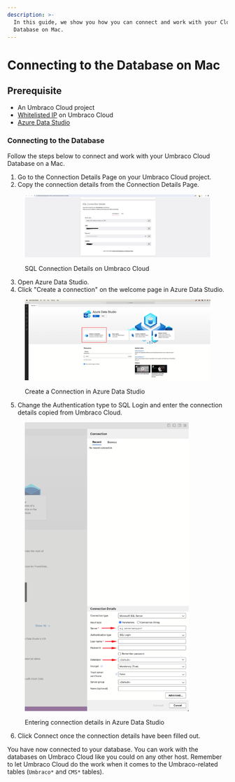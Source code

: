 ```yaml
---
description: >-
  In this guide, we show you how you can connect and work with your Cloud
  Database on Mac.
---
```


# Connecting to the Database on Mac

## Prerequisite

* An Umbraco Cloud project
* [Whitelisted IP](https://docs.umbraco.com/umbraco-cloud/databases/cloud-database#opening-the-firewall) on Umbraco Cloud
* [Azure Data Studio ](https://azure.microsoft.com/en-us/products/data-studio)

### Connecting to the Database

Follow the steps below to connect and work with your Umbraco Cloud Database on a Mac.

1. Go to the Connection Details Page on your Umbraco Cloud project.
2. Copy the connection details from the Connection Details Page.

<figure><img src="../../.gitbook/assets/image (2) (1) (1).png" alt=""><figcaption><p>SQL Connection Details on Umbraco Cloud</p></figcaption></figure>

3. Open Azure Data Studio.
4. Click "Create a connection" on the welcome page in Azure Data Studio.

<figure><img src="../../.gitbook/assets/image (2) (1).png" alt=""><figcaption><p>Create a Connection in Azure Data Studio</p></figcaption></figure>

5. Change the Authentication type to SQL Login and enter the connection details copied from Umbraco Cloud.

<div data-full-width="false">

<figure><img src="../../.gitbook/assets/image (3) (1).png" alt="" width="375"><figcaption><p>Entering connection details in Azure Data Studio</p></figcaption></figure>

</div>

6. Click Connect once the connection details have been filled out.

You have now connected to your database. You can work with the databases on Umbraco Cloud like you could on any other host. Remember to let Umbraco Cloud do the work when it comes to the Umbraco-related tables (`Umbraco*` and `CMS*` tables).

